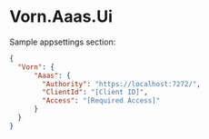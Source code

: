 # Vorn.Aaas.Ui

Sample appsettings section:
```json
{
  "Vorn": {
      "Aaas": {
        "Authority": "https://localhost:7272/",
        "ClientId": "[Client ID]",
        "Access": "[Required Access]"
      }
  }
}
```
